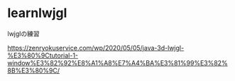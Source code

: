 # learnlwjgl
lwjglの練習

https://zenryokuservice.com/wp/2020/05/05/java-3d-lwjgl-%E3%80%9Ctutorial-1-window%E3%82%92%E8%A1%A8%E7%A4%BA%E3%81%99%E3%82%8B%E3%80%9C/
